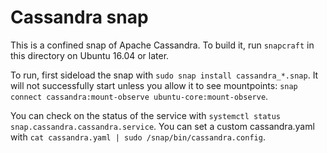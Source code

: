 # Cassandra snap

This is a confined snap of Apache Cassandra. To build it, run `snapcraft` in this directory on Ubuntu 16.04 or later.

To run, first sideload the snap with `sudo snap install cassandra_*.snap`. It will not successfully start unless you allow it to see mountpoints: `snap connect cassandra:mount-observe ubuntu-core:mount-observe`.

You can check on the status of the service with `systemctl status snap.cassandra.cassandra.service`. You can set a custom cassandra.yaml with `cat cassandra.yaml | sudo /snap/bin/cassandra.config`.
